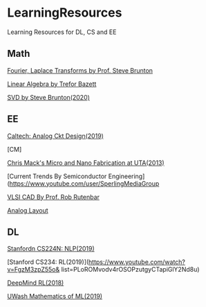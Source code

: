 # LearningResources
Learning Resources for DL, CS and EE

## Math
[Fourier, Laplace Transforms by Prof. Steve Brunton](https://www.youtube.com/watch?v=jNC0jxb0OxE&list=PLMrJAkhIeNNT_Xh3Oy0Y4LTj0Oxo8GqsC)

[Linear Algebra by Trefor Bazett](https://www.youtube.com/watch?v=ZKUqtErZCiU&list=PLHXZ9OQGMqxfUl0tcqPNTJsb7R6BqSLo6)

[SVD by Steve Brunton(2020)](https://www.youtube.com/watch?v=gXbThCXjZFM&list=PLMrJAkhIeNNSVjnsviglFoY2nXildDCcv)


## EE 
[Caltech: Analog Ckt Design(2019)](https://www.youtube.com/watch?v=403CnTftB4M&list=PLc7Gz02Znph-c2-ssFpRrzYwbzplXfXUT)

[CM]

[Chris Mack's Micro and Nano Fabrication at UTA(2013)](https://www.youtube.com/watch?v=yhq2IR9Xl_Y&list=PLM2eE_hI4gSDjK4SiDbhpmpjw31Xyqfo_)

[Current Trends By Semiconductor Engineering](https://www.youtube.com/user/SperlingMediaGroup

[VLSI CAD By Prof. Rob Rutenbar](https://www.youtube.com/watch?v=WLdbujc-aH4&list=PLai-xIlqf4Jl3BDIADGhPHMX1srl5TTRI)



[Analog Layout](https://www.youtube.com/channel/UCgZEUbcl6Ma6r-Fi7SA6c9g)

## DL
[Stanfordn CS224N: NLP(2019)](https://www.youtube.com/watch?v=8rXD5-xhemo&list=PLoROMvodv4rOhcuXMZkNm7j3fVwBBY42z)

[Stanford CS234: RL(2019)](https://www.youtube.com/watch?v=FgzM3zpZ55o&
list=PLoROMvodv4rOSOPzutgyCTapiGlY2Nd8u)

[DeepMind RL(2018)](https://www.youtube.com/watch?v=ISk80iLhdfU&list=PLqYmG7hTraZBKeNJ-JE_eyJHZ7XgBoAyb)



[UWash Mathematics of ML(2019)](https://www.youtube.com/watch?v=3wbLr-NnIKI&list=PLTPQEx-31JXhguCush5J7OGnEORofoCW9)



